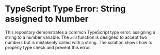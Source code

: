 # TypeScript Type Error: String assigned to Number

This repository demonstrates a common TypeScript type error: assigning a string to a number variable.  The `add` function is designed to accept two numbers but is mistakenly called with a string.  The solution shows how to properly type check and prevent this error.
